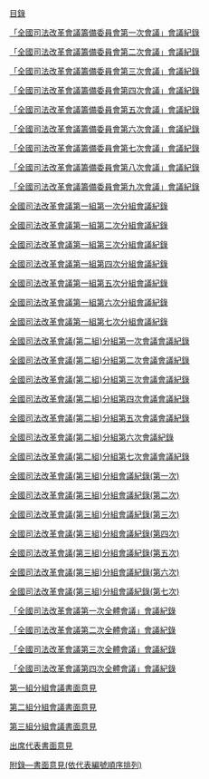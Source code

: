 [目錄](https://hackpad.com//VjwMmKcJVvY#目錄)

[「全國司法改革會議籌備委員會第一次會議」會議紀錄](https://hackpad.com/rt7zyRkmBCH#「全國司法改革會議籌備委員會第一次會議」會議紀錄)

[「全國司法改革會議籌備委員會第二次會議」會議紀錄](https://hackpad.com/tavzc3yLyLO#「全國司法改革會議籌備委員會第二次會議」會議紀錄)

[「全國司法改革會議籌備委員會第三次會議」會議紀錄](https://hackpad.com/gXw3kUgVHXl#「全國司法改革會議籌備委員會第三次會議」會議紀錄)

[「全國司法改革會議籌備委員會第四次會議」會議紀錄](https://hackpad.com/awzqw0lwZEo#「全國司法改革會議籌備委員會第四次會議」會議紀錄)

[「全國司法改革會議籌備委員會第五次會議」會議紀錄](https://hackpad.com/vogMTM62Yeh#「全國司法改革會議籌備委員會第五次會議」會議紀錄)

[「全國司法改革會議籌備委員會第六次會議」會議紀錄](https://hackpad.com/ZeVjToVXKMA#「全國司法改革會議籌備委員會第六次會議」會議紀錄)

[「全國司法改革會議籌備委員會第七次會議」會議紀錄](https://hackpad.com/1cuIobxXZ6W#「全國司法改革會議籌備委員會第七次會議」會議紀錄)

[「全國司法改革會議籌備委員會第八次會議」會議紀錄](https://hackpad.com/6xGqp9LO2A4#「全國司法改革會議籌備委員會第八次會議」會議紀錄)

[「全國司法改革會議籌備委員會第九次會議」會議紀錄](https://hackpad.com/ISz95kYCYaw#「全國司法改革會議籌備委員會第九次會議」會議紀錄)

[全國司法改革會議第一組第一次分組會議紀錄](https://hackpad.com/unjXvSRrVBU#全國司法改革會議第一組第一次分組會議紀錄)

[全國司法改革會議第一組第二次分組會議紀錄](https://hackpad.com/gLx1Whcn265#全國司法改革會議第一組第二次分組會議紀錄)

[全國司法改革會議第一組第三次分組會議紀錄](https://hackpad.com/YLfYS0GgNXw#全國司法改革會議第一組第三次分組會議紀錄)

[全國司法改革會議第一組第四次分組會議紀錄](https://hackpad.com/8Caz3op8Ejt#全國司法改革會議第一組第四次分組會議紀錄)

[全國司法改革會議第一組第五次分組會議紀錄](https://hackpad.com/ygyrq0n6xXD#全國司法改革會議第一組第五次分組會議紀錄)

[全國司法改革會議第一組第六次分組會議紀錄](https://hackpad.com/xpqRubYcDsn#全國司法改革會議第一組第六次分組會議紀錄)

[全國司法改革會議第一組第七次分組會議紀錄](https://hackpad.com/6IGELVgyJ45#全國司法改革會議第一組第七次分組會議紀錄)

[全國司法改革會議(第二組)分組第一次會議會議紀錄](https://hackpad.com/WYjSBzol0Fj#全國司法改革會議(第二組)分組第一次會議會議紀錄)

[全國司法改革會議(第二組)分組第二次會議會議紀錄](https://hackpad.com/JZkqNCyt2C8#全國司法改革會議(第二組)分組第二次會議會議紀錄)

[全國司法改革會議(第二組)分組第三次會議會議紀錄](https://hackpad.com/ycEuD4govDw#全國司法改革會議(第二組)分組第三次會議會議紀錄)

[全國司法改革會議(第二組)分組第四次會議會議紀錄](https://hackpad.com/S5M4T5QUR3I#全國司法改革會議(第二組)分組第四次會議會議紀錄)

[全國司法改革會議(第二組)分組第五次會議會議紀錄](https://hackpad.com/nKLkt86tUQx#全國司法改革會議(第二組)分組第五次會議會議紀錄)

[全國司法改革會議(第二組)分組第六次會議紀錄](https://hackpad.com/rWokALvsEoD#全國司法改革會議(第二組)分組第六次會議紀錄)

[全國司法改革會議(第二組)分組第七次會議會議紀錄](https://hackpad.com/zxAg82swKz2#全國司法改革會議(第二組)分組第七次會議會議紀錄)

[全國司法改革會議(第三組)分組會議紀錄(第一次)](https://hackpad.com/QKbm6YjAmZG#全國司法改革會議(第三組)分組會議紀錄(第一次))

[全國司法改革會議(第三組)分組會議紀錄(第二次)](https://hackpad.com/YKpfSc2HtF6#全國司法改革會議(第三組)分組會議紀錄(第二次))

[全國司法改革會議(第三組)分組會議紀錄(第三次)](https://hackpad.com/XV9dXguEPcP#全國司法改革會議(第三組)分組會議紀錄(第三次))

[全國司法改革會議(第三組)分組會議紀錄(第四次)](https://hackpad.com/K73KdLhSiaj#全國司法改革會議(第三組)分組會議紀錄(第四次))

[全國司法改革會議(第三組)分組會議紀錄(第五次)](https://hackpad.com/bCJqaETN9Zq#全國司法改革會議(第三組)分組會議紀錄(第五次))

[全國司法改革會議(第三組)分組會議紀錄(第六次)](https://hackpad.com/JLQwKR4n0HG#全國司法改革會議(第三組)分組會議紀錄(第六次))

[全國司法改革會議(第三組)分組會議紀錄(第七次)](https://hackpad.com/yjZxaOgIvUJ#全國司法改革會議(第三組)分組會議紀錄(第七次))

[「全國司法改革會議第一次全體會議」會議紀錄](https://hackpad.com/yQClARAuGEA#「全國司法改革會議第一次全體會議」會議紀錄)

[「全國司法改革會議第二次全體會議」會議紀錄](https://hackpad.com/uwtebBiZgs2#「全國司法改革會議第二次全體會議」會議紀錄)

[「全國司法改革會議第](https://hackpad.com/uwtebBiZgs2#「全國司法改革會議第二次全體會議」會議紀錄)[三次全體會議」會議紀錄](https://hackpad.com/HXalh9O5ep6#「全國司法改革會議第三次全體會議」會議紀錄)

[「全國司法改革會議第四次全體會議」會議紀錄](https://hackpad.com/VHdWXmNAN36#「全國司法改革會議第四次全體會議」會議紀錄)

[第一組分組會議書面意見](https://hackpad.com/Ngu0ALGS1Ba#第一組分組會議書面意見)

[第二](https://hackpad.com/44bDXwHToiH#第二組分組會議書面意見)[組分組會議書面意見](/44bDXwHToiH)

[第三組分組會議書面意見](https://hackpad.com/M03bq0cQM63#第三組分組會議書面意見)

[出席代表書面意見](https://hackpad.com/TR9VJXtEacA#出席代表書面意見)

[附錄—書面意見(依代表編號順序排列)](https://hackpad.com/klq724qYEme#附錄—書虱意見(依代表編號順序排列))